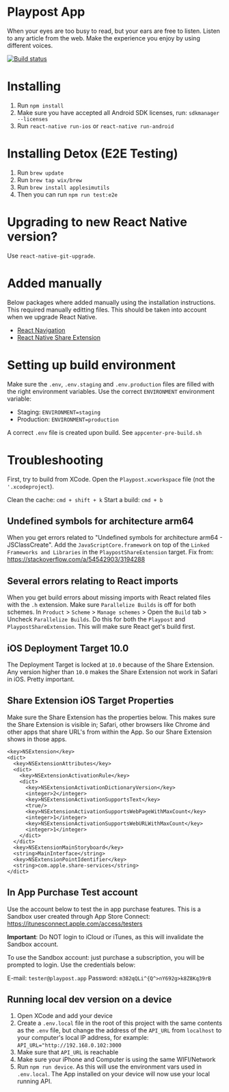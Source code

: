 # Playpost App
When your eyes are too busy to read, but your ears are free to listen. Listen to any article from the web. Make the experience you enjoy by using different voices.

[![Build status](https://build.appcenter.ms/v0.1/apps/be2d00ac-bfc6-43ce-ab5f-3c7c7a674048/branches/master/badge)](https://appcenter.ms)

# Installing
1. Run `npm install`
2. Make sure you have accepted all Android SDK licenses, run: `sdkmanager --licenses`
3. Run `react-native run-ios` or `react-native run-android`

# Installing Detox (E2E Testing)
1. Run `brew update`
2. Run `brew tap wix/brew`
3. Run `brew install applesimutils`
4. Then you can run `npm run test:e2e`

# Upgrading to new React Native version?
Use `react-native-git-upgrade`.

# Added manually
Below packages where added manually using the installation instructions. This required manually editting files. This should be taken into account when we upgrade React Native.

- [React Navigation](https://reactnavigation.org/docs/en/getting-started.html)
- [React Native Share Extension](https://github.com/alinz/react-native-share-extension)


# Setting up build environment
Make sure the `.env`, `.env.staging` and `.env.production` files are filled with the right environment variables. Use the correct `ENVIRONMENT` environment variable:
- Staging: `ENVIRONMENT=staging`
- Production: `ENVIRONMENT=production`

A correct `.env` file is created upon build. See `appcenter-pre-build.sh`

# Troubleshooting
First, try to build from XCode. Open the `Playpost.xcworkspace` file (not the `'.xcodeproject`).

Clean the cache: `cmd + shift + k`
Start a build: `cmd + b`

## Undefined symbols for architecture arm64
When you get errors related to "Undefined symbols for architecture arm64 - JSClassCreate". Add the `JavaScriptCore.framework` on top of the `Linked Frameworks and Libraries` in the `PlaypostShareExtension` target.
Fix from: https://stackoverflow.com/a/54542903/3194288

## Several errors relating to React imports
When you get build errors about missing imports with React related files with the `.h` extension. Make sure `Parallelize Builds` is off for both schemes. In `Product` > `Scheme` > `Manage schemes` > Open the `Build` tab > Uncheck `Parallelize Builds`. Do this for both the `Playpost` and `PlaypostShareExtension`.
This will make sure React get's build first.

## iOS Deployment Target 10.0
The Deployment Target is locked at `10.0` because of the Share Extension. Any version higher than `10.0` makes the Share Extension not work in Safari in iOS. Pretty important.

## Share Extension iOS Target Properties
Make sure the Share Extension has the properties below. This makes sure the Share Extension is visible in; Safari, other browsers like Chrome ánd other apps that share URL's from within the App. So our Share Extension shows in those apps.

```
<key>NSExtension</key>
<dict>
  <key>NSExtensionAttributes</key>
  <dict>
    <key>NSExtensionActivationRule</key>
    <dict>
      <key>NSExtensionActivationDictionaryVersion</key>
      <integer>2</integer>
      <key>NSExtensionActivationSupportsText</key>
      <true/>
      <key>NSExtensionActivationSupportsWebPageWithMaxCount</key>
      <integer>1</integer>
      <key>NSExtensionActivationSupportsWebURLWithMaxCount</key>
      <integer>1</integer>
    </dict>
  </dict>
  <key>NSExtensionMainStoryboard</key>
  <string>MainInterface</string>
  <key>NSExtensionPointIdentifier</key>
  <string>com.apple.share-services</string>
</dict>
  ```

## In App Purchase Test account
Use the account below to test the in app purchase features. This is a Sandbox user created through App Store Connect: https://itunesconnect.apple.com/access/testers

**Important**: Do NOT login to iCloud or iTunes, as this will invalidate the Sandbox account.

To use the Sandbox account: just purchase a subscription, you will be prompted to login. Use the credentials below:

E-mail: `tester@playpost.app`
Password: `m382qQLi^{Q^>nY692g>k8Z8Kq39rB`

## Running local dev version on a device
1. Open XCode and add your device
2. Create a `.env.local` file in the root of this project with the same contents as the `.env` file, but change the address of the `API_URL` from `localhost` to your computer's local IP address, for example: `API_URL="http://192.168.0.102:3000`
3. Make sure that `API_URL` is reachable
4. Make sure your iPhone and Computer is using the same WIFI/Network
5. Run `npm run device`. As this will use the environment vars used in `.env.local`. The App installed on your device will now use your local running API.
